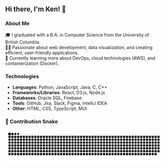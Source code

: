 ## Hi there, I'm Ken! 👋

### About Me
🎓 I graduated with a B.A. in Computer Science from the University of British Columbia.  
👨‍💻 Passionate about web development, data visualization, and creating efficient, user-friendly applications.  
🌱 Currently learning more about DevOps, cloud technologies (AWS), and containerization (Docker).  

### Technologies
- **Languages**: Python, JavaScript, Java, C, C++
- **Frameworks/Libraries**: React, D3.js, Node.js
- **Databases**: Oracle SQL, Firebase
- **Tools**: GitHub, Jira, Slack, Figma, IntelliJ IDEA
- **Other**: HTML, CSS, TypeScript, MUI


### 🐍 Contribution Snake

<picture>
  <source media="(prefers-color-scheme: dark)" srcset="https://raw.githubusercontent.com/ubcyukiny/ubcyukiny/main/dist/github-contribution-grid-snake-dark.svg" />
  <source media="(prefers-color-scheme: light)" srcset="https://raw.githubusercontent.com/ubcyukiny/ubcyukiny/main/dist/github-contribution-grid-snake-dark.svg" />
  <img alt="github-snake" src="https://raw.githubusercontent.com/ubcyukiny/ubcyukiny/main/dist/github-contribution-grid-snake-dark.svg" />
</picture>
